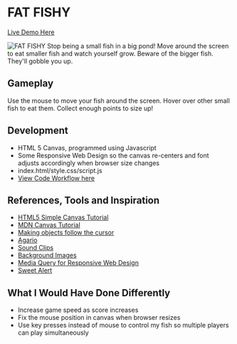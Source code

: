# FAT FISHY

[Live Demo Here](https://wdi-sg.github.io/wdi-project-1-shirongfoo/)

![FAT FISHY](http://i.imgur.com/n5SFJEc.png)
Stop being a small fish in a big pond!  Move around the screen to eat smaller fish and watch yourself grow.  Beware of the bigger fish.  They'll gobble you up.

## Gameplay
Use the mouse to move your fish around the screen.
Hover over other small fish to eat them.
Collect enough points to size up!

## Development
* HTML 5 Canvas, programmed using Javascript
* Some Responsive Web Design so the canvas re-centers and font adjusts accordingly when browser size changes
* index.html/style.css/script.js
* [View Code Workflow here](https://docs.google.com/presentation/d/1FrsXMXGYfDkEYv3vO1CTZoAoVhwKTT2MSuzlULNjtQA/edit#slide=id.g2029f574bc_0_298)

## References, Tools and Inspiration
* [HTML5 Simple Canvas Tutorial](https://html5gamedevelopment.com/html5-simple-canvas-tutorial/)
* [MDN Canvas Tutorial](https://developer.mozilla.org/en-US/docs/Web/API/Canvas_API/Tutorial)
* [Making objects follow the cursor](https://www.kirupa.com/canvas/follow_mouse_cursor.htm)
* [Agario](http://www.crazygames.com/game/agario)
* [Sound Clips](http://soundbible.com/)
* [Background Images](https://dribbble.com/tags/sidescroller_background)
* [Media Query for Responsive Web Design](http://www.w3schools.com/css/css_rwd_mediaqueries.asp)
* [Sweet Alert](http://t4t5.github.io/sweetalert/)

## What I Would Have Done Differently
* Increase game speed as score increases
* Fix the mouse position in canvas when browser resizes
* Use key presses instead of mouse to control my fish so multiple players can play simultaneously
